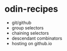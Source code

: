 # odin-recipes


- git/github 
- group selectors
- chaining selectors
- descendant combinators
- hosting on github.io